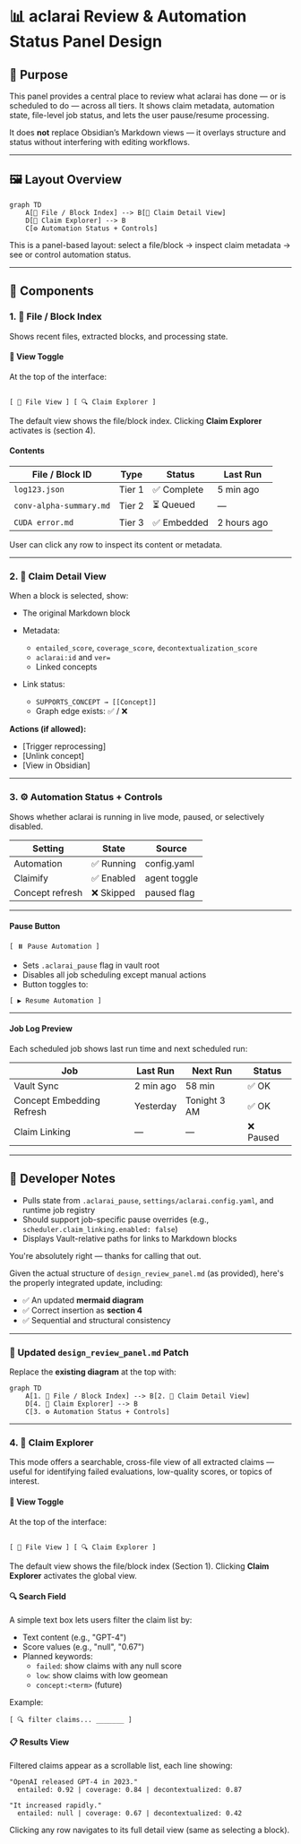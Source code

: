 # 📊 aclarai Review & Automation Status Panel Design

## 🎯 Purpose

This panel provides a central place to review what aclarai has done — or is scheduled to do — across all tiers. It shows claim metadata, automation state, file-level job status, and lets the user pause/resume processing.

It does **not** replace Obsidian’s Markdown views — it overlays structure and status without interfering with editing workflows.

---

## 🖼️ Layout Overview

```mermaid
graph TD
    A[📁 File / Block Index] --> B[🔎 Claim Detail View]
    D[🧭 Claim Explorer] --> B
    C[⚙️ Automation Status + Controls]
```

This is a panel-based layout: select a file/block → inspect claim metadata → see or control automation status.

---

## 🧩 Components

### 1. **📁 File / Block Index**

Shows recent files, extracted blocks, and processing state.

#### 🔁 View Toggle

At the top of the interface:

```

[ 📁 File View ] [ 🔍 Claim Explorer ]

````

The default view shows the file/block index. Clicking **Claim Explorer** activates is (section 4).

#### Contents

| File / Block ID         | Type   | Status     | Last Run    |
| ----------------------- | ------ | ---------- | ----------- |
| `log123.json`           | Tier 1 | ✅ Complete | 5 min ago   |
| `conv-alpha-summary.md` | Tier 2 | ⏳ Queued   | —           |
| `CUDA error.md`         | Tier 3 | ✅ Embedded | 2 hours ago |

User can click any row to inspect its content or metadata.

---

### 2. **🔎 Claim Detail View**

When a block is selected, show:

* The original Markdown block
* Metadata:

  * `entailed_score`, `coverage_score`, `decontextualization_score`
  * `aclarai:id` and `ver=`
  * Linked concepts
* Link status:

  * `SUPPORTS_CONCEPT → [[Concept]]`
  * Graph edge exists: ✅ / ❌

**Actions (if allowed):**

* \[Trigger reprocessing]
* \[Unlink concept]
* \[View in Obsidian]

---

### 3. **⚙️ Automation Status + Controls**

Shows whether aclarai is running in live mode, paused, or selectively disabled.

| Setting         | State     | Source       |
| --------------- | --------- | ------------ |
| Automation      | ✅ Running | config.yaml  |
| Claimify        | ✅ Enabled | agent toggle |
| Concept refresh | ❌ Skipped | paused flag  |

---

#### Pause Button

```plaintext
[ ⏸️ Pause Automation ]
```

* Sets `.aclarai_pause` flag in vault root
* Disables all job scheduling except manual actions
* Button toggles to:

```plaintext
[ ▶️ Resume Automation ]
```

---

#### Job Log Preview

Each scheduled job shows last run time and next scheduled run:

| Job                       | Last Run  | Next Run     | Status   |
| ------------------------- | --------- | ------------ | -------- |
| Vault Sync                | 2 min ago | 58 min       | ✅ OK     |
| Concept Embedding Refresh | Yesterday | Tonight 3 AM | ✅ OK     |
| Claim Linking             | —         | —            | ❌ Paused |

---

## 🔧 Developer Notes

* Pulls state from `.aclarai_pause`, `settings/aclarai.config.yaml`, and runtime job registry
* Should support job-specific pause overrides (e.g., `scheduler.claim_linking.enabled: false`)
* Displays Vault-relative paths for links to Markdown blocks

You're absolutely right — thanks for calling that out.

Given the actual structure of `design_review_panel.md` (as provided), here's the properly integrated update, including:

* ✅ An updated **mermaid diagram**
* ✅ Correct insertion as **section 4**
* ✅ Sequential and structural consistency

---

### 🔁 Updated `design_review_panel.md` Patch

Replace the **existing diagram** at the top with:

```mermaid
graph TD
    A[1. 📁 File / Block Index] --> B[2. 🔎 Claim Detail View]
    D[4. 🧭 Claim Explorer] --> B
    C[3. ⚙️ Automation Status + Controls]
```

---

### 4. 🧭 Claim Explorer

This mode offers a searchable, cross-file view of all extracted claims — useful for identifying failed evaluations, low-quality scores, or topics of interest.

#### 🔁 View Toggle

At the top of the interface:

```

[ 📁 File View ] [ 🔍 Claim Explorer ]

````

The default view shows the file/block index (Section 1). Clicking **Claim Explorer** activates the global view.

#### 🔍 Search Field

A simple text box lets users filter the claim list by:

- Text content (e.g., "GPT-4")
- Score values (e.g., "null", "0.67")
- Planned keywords:  
  - `failed`: show claims with any null score  
  - `low`: show claims with low geomean  
  - `concept:<term>` (future)

Example:

```plaintext
[ 🔍 filter claims... _______ ] 
````

#### 📋 Results View

Filtered claims appear as a scrollable list, each line showing:

```plaintext
"OpenAI released GPT-4 in 2023."
  entailed: 0.92 | coverage: 0.84 | decontextualized: 0.87

"It increased rapidly."
  entailed: null | coverage: 0.67 | decontextualized: 0.42
```

Clicking any row navigates to its full detail view (same as selecting a block).
